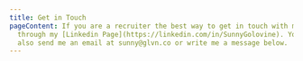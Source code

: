 ```yaml
---
title: Get in Touch
pageContent: If you are a recruiter the best way to get in touch with me is
  through my [Linkedin Page](https://linkedin.com/in/SunnyGolovine). You can
  also send me an email at sunny@glvn.co or write me a message below.
---
```

